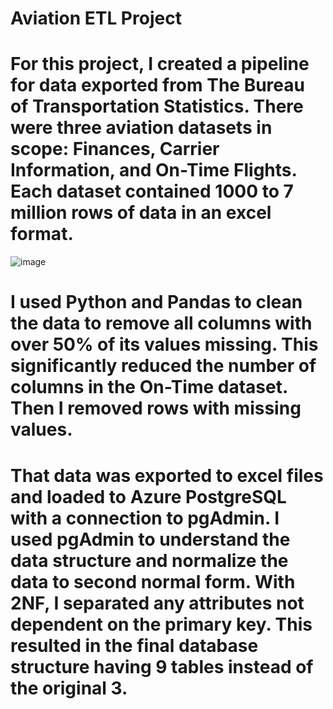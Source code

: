 # Aviation ETL Project

# For this project, I created a pipeline for data exported from The Bureau of Transportation Statistics. There were three aviation datasets in scope: Finances, Carrier Information, and On-Time Flights. Each dataset contained 1000 to 7 million rows of data in an excel format.

![image](https://user-images.githubusercontent.com/80182167/172061813-5f932c50-940a-4cf3-872d-bc5646d9cfc5.png)

# I used Python and Pandas to clean the data to remove all columns with over 50% of its values missing. This significantly reduced the number of columns in the On-Time dataset. Then I removed rows with missing values.

# That data was exported to excel files and loaded to Azure PostgreSQL with a connection to pgAdmin. I used pgAdmin to understand the data structure and normalize the data to second normal form. With 2NF, I separated any attributes not dependent on the primary key. This resulted in the final database structure having 9 tables instead of the original 3.
